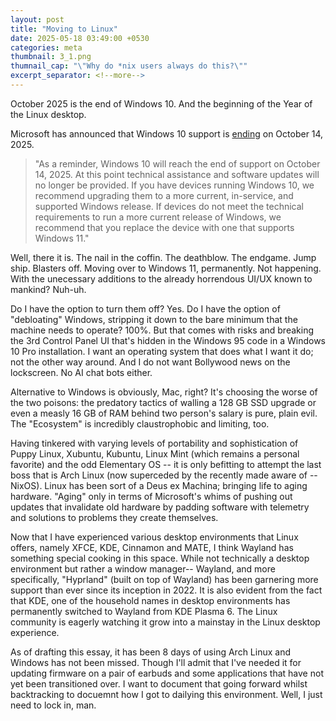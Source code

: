 ```yaml
---
layout: post
title: "Moving to Linux"
date: 2025-05-18 03:49:00 +0530
categories: meta
thumbnail: 3_1.png
thumnail_cap: "\"Why do *nix users always do this?\""
excerpt_separator: <!--more-->
---
```


October 2025 is the end of Windows 10. And the beginning of the Year of the Linux desktop. <!--more-->

Microsoft has announced that Windows 10 support is [ending](https://support.microsoft.com/en-us/windows/windows-10-support-ends-on-october-14-2025-2ca8b313-1946-43d3-b55c-2b95b107f281) on October 14, 2025.

> "As a reminder, Windows 10 will reach the end of support on October 14, 2025. At this point technical assistance and software updates will no longer be provided. If you have devices running Windows 10, we recommend upgrading them to a more current, in-service, and supported Windows release. If devices do not meet the technical requirements to run a more current release of Windows, we recommend that you replace the device with one that supports Windows 11."

Well, there it is. The nail in the coffin. The deathblow. The endgame. Jump ship. Blasters off. Moving over to Windows 11, permanently. Not happening. With the unecessary additions to the already horrendous UI/UX known to mankind? Nuh-uh.

Do I have the option to turn them off? Yes. Do I have the option of "debloating" Windows, stripping it down to the bare minimum that the machine needs to operate? 100%. But that comes with risks and breaking the 3rd Control Panel UI that's hidden in the Windows 95 code in a Windows 10 Pro installation. I want an operating system that does what I want it do; not the other way around. And I do not want Bollywood news on the lockscreen. No AI chat bots either.

Alternative to Windows is obviously, Mac, right? It's choosing the worse of the two poisons: the predatory tactics of walling a 128 GB SSD upgrade or even a measly 16 GB of RAM behind two person's salary is pure, plain evil. The "Ecosystem" is incredibly claustrophobic and limiting, too.

Having tinkered with varying levels of portability and sophistication of Puppy Linux, Xubuntu, Kubuntu, Linux Mint (which remains a personal favorite) and the odd Elementary OS -- it is only befitting to attempt the last boss that is Arch Linux (now superceded by the recently made aware of -- NixOS). Linux has been sort of a Deus ex Machina; bringing life to aging hardware. "Aging" only in terms of Microsoft's whims of pushing out updates that invalidate old hardware by padding software with telemetry and solutions to problems they create themselves.

Now that I have experienced various desktop environments that Linux offers, namely XFCE, KDE, Cinnamon and MATE, I think Wayland has something special cooking in this space. While not technically a desktop environment but rather a window manager-- Wayland, and more specifically, "Hyprland" (built on top of Wayland) has been garnering more support than ever since its inception in 2022. It is also evident from the fact that KDE, one of the household names in desktop environments has permanently switched to Wayland from KDE Plasma 6. The Linux community is eagerly watching it grow into a mainstay in the Linux desktop experience.

As of drafting this essay, it has been 8 days of using Arch Linux and Windows has not been missed. Though I'll admit that I've needed it for updating firmware on a pair of earbuds and some applications that have not yet been transitioned over. I want to document that going forward whilst backtracking to docuemnt how I got to dailying this environment. Well, I just need to lock in, man.

<br />